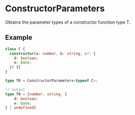 # ConstructorParameters<T>

Obtains the parameter types of a constructor function type T.


## Example
```ts
class C {
  constructor(a: number, b: string, c?: {
    d: boolean;
    e: Date;
  }) {}
}

type T0 = ConstructorParameters<typeof C>;

// output
type T0 = [number, string, {
    d: boolean;
    e: Date;
} | undefined]
```

